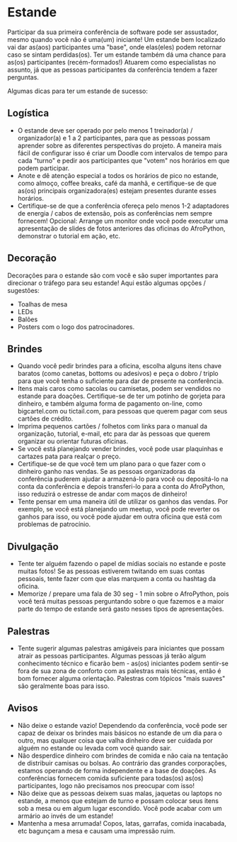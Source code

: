 # Estande

Participar da sua primeira conferência de software pode ser assustador, mesmo quando você não é uma(um) iniciante! Um estande bem localizado vai dar as(aos) participantes uma "base", onde elas(eles) podem retornar caso se sintam perdidas(os). Ter um estande também dá uma chance para as(os) participantes (recém-formados!) Atuarem como especialistas no assunto, já que as pessoas participantes da conferência tendem a fazer perguntas.

Algumas dicas para ter um estande de sucesso:

## Logística

* O estande deve ser operado por pelo menos 1 treinador(a) / organizador(a) e 1 a 2 participantes, para que as pessoas possam aprender sobre as diferentes perspectivas do projeto. A maneira mais fácil de configurar isso é criar um Doodle com intervalos de tempo para cada "turno" e pedir aos participantes que "votem" nos horários em que podem participar.
* Anote e dê atenção especial a todos os horários de pico no estande, como almoço, coffee breaks, café da manhã, e certifique-se de que as(os) principais organizadora(es) estejam presentes durante esses horários.
* Certifique-se de que a conferência ofereça pelo menos 1-2 adaptadores de energia / cabos de extensão, pois as conferências nem sempre fornecem! Opcional: Arrange um monitor onde você pode executar uma apresentação de slides de fotos anteriores das oficinas do AfroPython, demonstrar o tutorial em ação, etc.

## Decoração

Decorações para o estande são com você e são super importantes para direcionar o tráfego para seu estande! Aqui estão algumas opções / sugestões:

* Toalhas de mesa
* LEDs
* Balões
* Posters com o logo dos patrocinadores.

## Brindes

* Quando você pedir brindes para a oficina, escolha alguns itens chave baratos (como canetas, bottoms ou adesivos) e peça o  dobro / triplo para que você tenha o suficiente para dar de presente na conferência.
* Itens mais caros como sacolas ou camisetas, podem ser vendidos no estande para doações. Certifique-se de ter um potinho de gorjeta para dinheiro, e também alguma forma de pagamento on-line, como bigcartel.com ou tictail.com, para pessoas que querem pagar com seus cartões de crédito.
* Imprima pequenos cartões / folhetos com links para o manual da organização, tutorial, e-mail, etc para dar às pessoas que querem organizar ou orientar futuras oficinas.
* Se você está planejando vender brindes, você pode usar plaquinhas e cartazes pata para realçar o preço.
* Certifique-se de que você tem um plano para o que fazer com o dinheiro ganho nas vendas. Se as pessoas organizadoras da conferência puderem ajudar a armazená-lo para você ou depositá-lo na conta da conferência e depois transferi-lo para a conta do AfroPython, isso reduzirá o estresse de andar com maços de dinheiro!
* Tente pensar em uma maneira útil de utilizar os ganhos das vendas. Por exemplo, se você está planejando um meetup, você pode reverter os ganhos para isso, ou você pode ajudar em outra oficina que está com problemas de patrocínio.

## Divulgação

* Tente ter alguém fazendo o papel de mídias sociais no estande e poste muitas fotos! Se as pessoas estiverem twitando em suas contas pessoais, tente fazer com que elas marquem a conta ou hashtag da oficina.
* Memorize / prepare uma fala de 30 seg - 1 min sobre o AfroPython, pois você terá muitas pessoas perguntando sobre o que fazemos e a maior parte do tempo de estande será gasto nesses tipos de apresentações.

## Palestras

* Tente sugerir algumas palestras amigáveis ​​para iniciantes que possam atrair as pessoas participantes. Algumas pessoas já terão algum conhecimento técnico e ficarão bem - as(os) iniciantes podem sentir-se fora de sua zona de conforto com as palestras mais técnicas, então é bom fornecer alguma orientação. Palestras com tópicos "mais suaves" são geralmente boas para isso.

## Avisos

* Não deixe o estande vazio! Dependendo da conferência, você pode ser capaz de deixar os brindes mais básicos no estande de um dia para o outro, mas qualquer coisa que valha dinheiro deve ser cuidada por alguém no estande ou levada com você quando sair.
* Não desperdice dinheiro com brindes de comida e não caia na tentação de distribuir camisas ou bolsas. Ao contrário das grandes corporações, estamos operando de forma independente e a base de doações. As conferências fornecem comida suficiente para todas(os) as(os) participantes, logo não precisamos nos preocupar com isso!
* Não deixe que as pessoas deixem suas malas, jaquetas ou laptops no estande, a menos que estejam de turno e possam colocar seus itens sob a mesa ou em algum lugar escondido. Você pode acabar com um armário ao invés de um estande!
* Mantenha a mesa arrumada! Copos, latas, garrafas, comida inacabada, etc bagunçam a mesa e causam uma impressão ruim.
